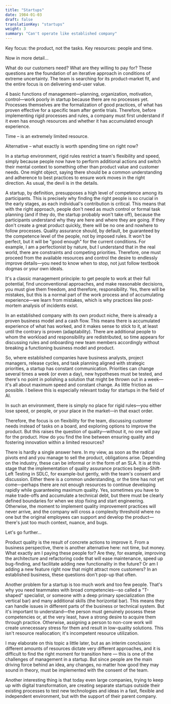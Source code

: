 ```yaml
---
title: "Startups"
date: 1984-01-03
draft: false
translationKey: "startups"
weight: 3
summary: "Can't operate like established company"
---
```


Key focus: the product, not the tasks.
Key resources: people and time.

Now in more detail...

What do our customers need? What are they willing to pay for? These questions are the foundation of an iterative approach in conditions of extreme uncertainty. The team is searching for its product-market fit, and the entire focus is on delivering end-user value.

4 basic functions of management—planning, organization, motivation, control—work poorly in startup because there are no processes yet. Processes themselves are the formalization of good practices, of what has proven effective for a specific team after gentle trials. Therefore, before implementing rigid processes and rules, a company must first understand if it even has enough resources and whether it has accumulated enough experience.

Time – is an extremely limited resource.

Alternative – what exactly is worth spending time on right now?

In a startup environment, rigid rules restrict a team's flexibility and speed, simply because people now have to perform additional actions and switch their mental context to something other than product value and customer needs. One might object, saying there should be a common understanding and adherence to best practices to ensure work moves in the right direction. As usual, the devil is in the details.

A startup, by definition, presupposes a high level of competence among its participants. This is precisely why finding the right people is so crucial in the early stages, as each individual's contribution is critical. This means that with the right approach, people don't need as much control or formal task planning (and if they do, the startup probably won't take off), because the participants understand why they are here and where they are going. If they don't create a great product quickly, there will be no one and nowhere to follow processes. Quality assurance should, by default, be guaranteed by the competence level of the people, not by imposed rules. It won't be perfect, but it will be "good enough" for the current conditions. For example, I am a perfectionist by nature, but I understand that in the real world, there are constraints and competing priorities. Therefore, one must proceed from the available resources and control the desire to endlessly improve details—you need to know when to stop, not just follow textbook dogmas or your own ideals.

It's a classic management principle: to get people to work at their full potential, find unconventional approaches, and make reasonable decisions, you must give them freedom, and therefore, responsibility. Yes, there will be mistakes, but this is a normal part of the work process and of accumulating experience—we learn from mistakes, which is why practices like post-mortem analysis of incidents exist.

In an established company with its own product niche, there is already a proven business model and a cash flow. This means there is accumulated experience of what has worked, and it makes sense to stick to it, at least until the contrary is proven (adaptability). There are additional people to whom the workload and responsibility are redistributed, so time appears for discussing rules and onboarding new team members accordingly without breaking a functioning business model and product.

So, where established companies have business analysts, project managers, release cycles, and task planning aligned with strategic priorities, a startup has constant communication. Priorities can change several times a week (or even a day), new hypotheses must be tested, and there's no point in polishing a solution that might be thrown out in a week—it's all about maximum speed and constant change. As little friction as possible. I believe this is especially relevant today for startups in the field of AI.

In such an environment, there is simply no place for rigid rules—you either lose speed, or people, or your place in the market—in that exact order.

Therefore, the focus is on flexibility for the team, discussing customer needs instead of tasks on a board, and exploring options to improve the product. But this raises the question of quality—without it, no one will pay for the product. How do you find the line between ensuring quality and fostering innovation within a limited resources?

There is hardly a single answer here. In my view, as soon as the radical pivots end and you manage to sell the product, obligations arise. Depending on the industry, these can be informal or in the form of an SLA. It is at this stage that the implementation of quality assurance practices begins-Shift-Left Testing in SDLC, for example-but gently, with the team's consent and discussion. Either there is a common understanding, or the time has not yet come—perhaps there are not enough resources to continue developing rapidly while guaranteeing maximum quality. Yes, sometimes you have to make trade-offs and accumulate a technical debt, but there must be clearly defined boundaries for when we stop fixing and start engineering. Otherwise, the moment to implement quality improvement practices will never arrive, and the company will cross a complexity threshold where no one but the original employees can support and develop the product—there's just too much context, nuance, and bugs.

Let's go further...

Product quality is the result of concrete actions to improve it. From a business perspective, there is another alternative here: not time, but money. What exactly am I paying these people for? Are they, for example, improving the architecture and refactoring code that will ease maintenance, speed up bug-finding, and facilitate adding new functionality in the future? Or am I adding a new feature right now that might attract more customers? In an established business, these questions don't pop-up that often.

Another problem for a startup is too much work and too few people. That's why you need teammates with broad competencies—so called a "T-shaped" specialist, or someone with a deep primary specialization (the vertical bar) and many additional skills (the horizontal bar). This means they can handle issues in different parts of the business or technical system. But it's important to understand—the person must genuinely possess these competencies or, at the very least, have a strong desire to acquire them through practice. Otherwise, assigning a person to non-core work will create unnecessary stress for them and result in low-quality solutions. This isn't resource reallocation; it's incompetent resource utilization.

I may elaborate on this topic a little later, but as an interim conclusion: different amounts of resources dictate very different approaches, and it is difficult to find the right moment for transition here — this is one of the challenges of management in a startup. But since people are the main driving force behind an idea, any changes, no matter how good they may sound in theory, must be implemented with the consent of the team.

Another interesting thing is that today even large companies, trying to keep up with digital transformation, are creating separate startups outside their existing processes to test new technologies and ideas in a fast, flexible and independent environment, but with the support of their parent company.
